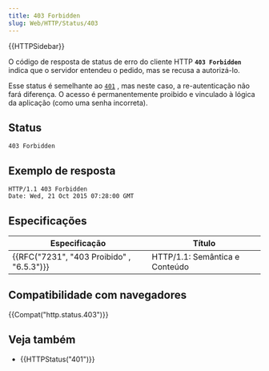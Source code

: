 ```yaml
---
title: 403 Forbidden
slug: Web/HTTP/Status/403
---
```


{{HTTPSidebar}}

O código de resposta de status de erro do cliente HTTP **`403 Forbidden`** indica que o servidor entendeu o pedido, mas se recusa a autorizá-lo.

Esse status é semelhante ao [`401`](/pt-BR/docs/Web/HTTP/Status/401) , mas neste caso, a re-autenticação não fará diferença. O acesso é permanentemente proibido e vinculado à lógica da aplicação (como uma senha incorreta).

## Status

```
403 Forbidden
```

## Exemplo de resposta

```
HTTP/1.1 403 Forbidden
Date: Wed, 21 Oct 2015 07:28:00 GMT
```

## Especificações

| Especificação                                            | Título                         |
| -------------------------------------------------------- | ------------------------------ |
| {{RFC("7231", "403 Proibido" , "6.5.3")}} | HTTP/1.1: Semântica e Conteúdo |

## Compatibilidade com navegadores

{{Compat("http.status.403")}}

## Veja também

- {{HTTPStatus("401")}}
